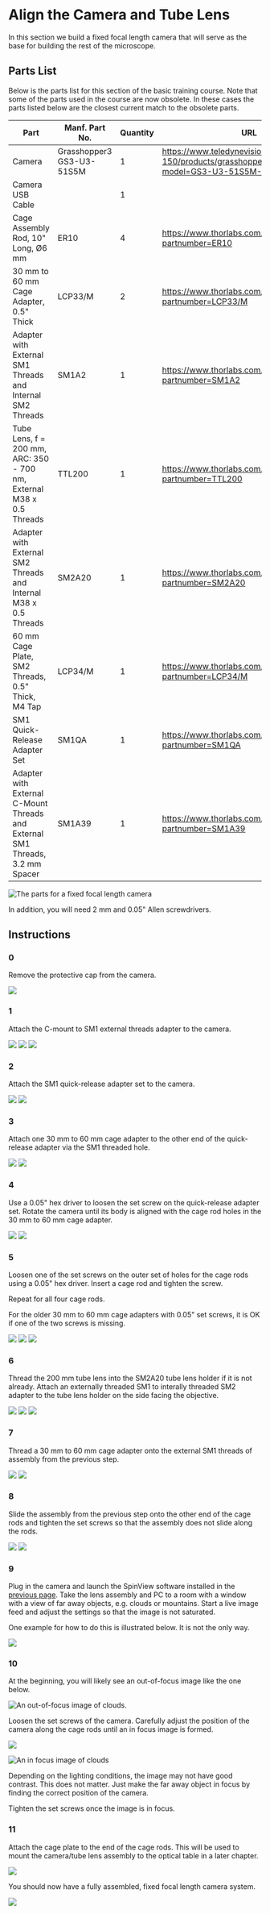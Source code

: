 # Align the Camera and Tube Lens

In this section we build a fixed focal length camera that will serve as the base for building the rest of the microscope.

## Parts List

Below is the parts list for this section of the basic training course. Note that some of the parts used in the course are now obsolete. In these cases the parts listed below are the closest current match to the obsolete parts.

| Part | Manf. Part No. | Quantity | URL |
|------|----------------|----------|-----|
| Camera | Grasshopper3 GS3-U3-51S5M | 1 | <https://www.teledynevisionsolutions.com/en-150/products/grasshopper3-usb3/?model=GS3-U3-51S5M-C> |
| Camera USB Cable | | 1 | |
| Cage Assembly Rod, 10" Long, Ø6 mm | ER10 | 4 | <https://www.thorlabs.com/thorproduct.cfm?partnumber=ER10> |
| 30 mm to 60 mm Cage Adapter, 0.5" Thick | LCP33/M | 2 | <https://www.thorlabs.com/thorproduct.cfm?partnumber=LCP33/M> |
| Adapter with External SM1 Threads and Internal SM2 Threads | SM1A2 | 1 | <https://www.thorlabs.com/thorproduct.cfm?partnumber=SM1A2> |
| Tube Lens, f = 200 mm, ARC: 350 - 700 nm, External M38 x 0.5 Threads | TTL200 | 1 | <https://www.thorlabs.com/thorproduct.cfm?partnumber=TTL200> |
| Adapter with External SM2 Threads and Internal M38 x 0.5 Threads | SM2A20 | 1 | <https://www.thorlabs.com/thorproduct.cfm?partnumber=SM2A20> |
| 60 mm Cage Plate, SM2 Threads, 0.5" Thick, M4 Tap | LCP34/M | 1 | <https://www.thorlabs.com/thorproduct.cfm?partnumber=LCP34/M> |
| SM1 Quick-Release Adapter Set | SM1QA | 1 | <https://www.thorlabs.com/thorproduct.cfm?partnumber=SM1QA> |
| Adapter with External C-Mount Threads and External SM1 Threads, 3.2 mm Spacer | SM1A39 | 1 |<https://www.thorlabs.com/thorproduct.cfm?partnumber=SM1A39> |

![The parts for a fixed focal length camera](./fixed_focal_length_camera_parts.jpg)

In addition, you will need 2 mm and 0.05" Allen screwdrivers.

## Instructions

### 0

Remove the protective cap from the camera.

![](./step_0.jpg)

### 1

Attach the C-mount to SM1 external threads adapter to the camera.

![](./step_1.jpg)
![](./step_2.jpg)
![](./step_3.jpg)


### 2

Attach the SM1 quick-release adapter set to the camera.

![](./step_4.jpg)
![](./step_5.jpg)

### 3

Attach one 30 mm to 60 mm cage adapter to the other end of the quick-release adapter via the SM1 threaded hole.

![](./step_6.jpg)
![](./step_7.jpg)

### 4

Use a 0.05" hex driver to loosen the set screw on the quick-release adapter set. Rotate the camera until its body is aligned with the cage rod holes in the 30 mm to 60 mm cage adapter.

![](./step_8.jpg)
![](./step_9.jpg)

### 5

Loosen one of the set screws on the outer set of holes for the cage rods using a 0.05" hex driver. Insert a cage rod and tighten the screw.

Repeat for all four cage rods.

For the older 30 mm to 60 mm cage adapters with 0.05" set screws, it is OK if one of the two screws is missing.

![](./step_10.jpg)
![](./step_11.jpg)
![](./step_12.jpg)

### 6

Thread the 200 mm tube lens into the SM2A20 tube lens holder if it is not already. Attach an externally threaded SM1 to interally threaded SM2 adapter to the tube lens holder on the side facing the objective.

![](./step_13.jpg)
![](./step_14.jpg)
![](./step_15.jpg)

### 7

Thread a 30 mm to 60 mm cage adapter onto the external SM1 threads of assembly from the previous step.

![](./step_16.jpg)
![](./step_17.jpg)

### 8

Slide the assembly from the previous step onto the other end of the cage rods and tighten the set screws so that the assembly does not slide along the rods.

![](./step_18.jpg)
![](./step_19.jpg)

### 9

Plug in the camera and launch the SpinView software installed in the [previous page](./camera.md). Take the lens assembly and PC to a room with a window with a view of far away objects, e.g. clouds or mountains. Start a live image feed and adjust the settings so that the image is not saturated.

One example for how to do this is illustrated below. It is not the only way.

![](./step_20.jpg)

### 10

At the beginning, you will likely see an out-of-focus image like the one below.

![An out-of-focus image of clouds.](./clouds_out_of_focus.jpeg)

Loosen the set screws of the camera. Carefully adjust the position of the camera along the cage rods until an in focus image is formed.

![](./step_21.jpg)

![An in focus image of clouds](./clouds_in_focus.jpeg)

Depending on the lighting conditions, the image may not have good contrast. This does not matter. Just make the far away object in focus by finding the correct position of the camera.

Tighten the set screws once the image is in focus.

### 11

Attach the cage plate to the end of the cage rods. This will be used to mount the camera/tube lens assembly to the optical table in a later chapter.

![](./step_22.jpg)

You should now have a fully assembled, fixed focal length camera system.

![](./step_23.jpg)

